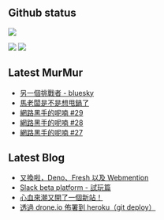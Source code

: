 ## Github status

![](http://github-profile-summary-cards.vercel.app/api/cards/profile-details?username=siygle&theme=default)

![](http://github-profile-summary-cards.vercel.app/api/cards/stats?username=siygle&theme=default)
![](http://github-profile-summary-cards.vercel.app/api/cards/productive-time?username=siygle&theme=default&utcOffset=8)

## Latest MurMur

<!-- CHAT-POST-LIST:START -->
- [另一個挑戰者 - bluesky](https://chat.sylee.dev/2023/04/30/another-callenger-bluesky)
- [馬老闆是不是想甩鍋了](https://chat.sylee.dev/2023/04/15/maybe-musk-want-to-pass-the-buck)
- [網路黑手的呢喃 #29](https://chat.sylee.dev/2023/04/15/網路黑手的呢喃-29)
- [網路黑手的呢喃 #28](https://chat.sylee.dev/2023/03/28/網路黑手的呢喃-28)
- [網路黑手的呢喃 #27](https://chat.sylee.dev/2023/03/16/網路黑手的呢喃-27)
<!-- CHAT-POST-LIST:END -->

## Latest Blog

<!-- BLOG-POST-LIST:START -->
- [又換啦，Deno、Fresh 以及 Webmention](https://sylee.dev/blog/2023-04-10-change-again-deno-fresh-webmention)
- [Slack beta platform - 試玩篇](https://sylee.dev/blog/2022-04-09-slack-beta-platform-playground)
- [心血來潮又開了一個新站！](https://sylee.dev/blog/2021-11-25-another-new-website)
- [透過 drone.io 佈署到 heroku（git deploy）](https://sylee.dev/blog/2021-10-06-drone-deploy-to-heroku)
<!-- BLOG-POST-LIST:END -->
